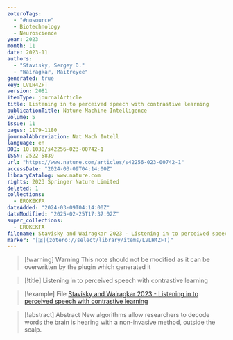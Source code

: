 ```yaml
---
zoteroTags:
  - "#nosource"
  - Biotechnology
  - Neuroscience
year: 2023
month: 11
date: 2023-11
authors:
  - "Stavisky, Sergey D."
  - "Wairagkar, Maitreyee"
generated: true
key: LVLH4ZFT
version: 2081
itemType: journalArticle
title: Listening in to perceived speech with contrastive learning
publicationTitle: Nature Machine Intelligence
volume: 5
issue: 11
pages: 1179-1180
journalAbbreviation: Nat Mach Intell
language: en
DOI: 10.1038/s42256-023-00742-1
ISSN: 2522-5839
url: "https://www.nature.com/articles/s42256-023-00742-1"
accessDate: "2024-03-09T04:14:00Z"
libraryCatalog: www.nature.com
rights: 2023 Springer Nature Limited
deleted: 1
collections:
  - ERQKEKFA
dateAdded: "2024-03-09T04:14:00Z"
dateModified: "2025-02-25T17:37:02Z"
super_collections:
  - ERQKEKFA
filename: Stavisky and Wairagkar 2023 - Listening in to perceived speech with contrastive learning
marker: "[🇿](zotero://select/library/items/LVLH4ZFT)"
---
```


>[!warning] Warning
> This note should not be modified as it can be overwritten by the plugin which generated it

> [!title] Listening in to perceived speech with contrastive learning

> [!example] File
> [Stavisky and Wairagkar 2023 - Listening in to perceived speech with contrastive learning](Stavisky%20and%20Wairagkar%202023%20-%20Listening%20in%20to%20perceived%20speech%20with%20contrastive%20learning.pdf)

> [!abstract] Abstract
> New algorithms allow researchers to decode words the brain is hearing with a non-invasive method, outside the scalp.

